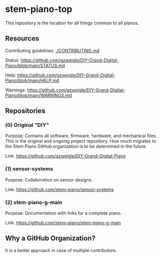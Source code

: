 # stem-piano-top

This repository is the location for all things common to all pianos.

## Resources

Contributing guidelines: [./CONTRIBUTING.md](./CONTRIBUTING.md)

Status: https://github.com/gzweigle/DIY-Grand-Digital-Piano/blob/main/STATUS.md

Help: https://github.com/gzweigle/DIY-Grand-Digital-Piano/blob/main/HELP.md

Warnings: https://github.com/gzweigle/DIY-Grand-Digital-Piano/blob/main/WARNINGS.md

## Repositories

### (0) Original "DIY"

Purpose: Contains all software, firmware, hardware, and mechanical files. This is the original and ongoing project repository. How much migrates to the Stem Piano GitHub organization is to be determined in the future.

Link: https://github.com/gzweigle/DIY-Grand-Digital-Piano 

### (1) sensor-systems

Purpose: Collaboration on sensor designs.

Link: https://github.com/stem-piano/sensor-systems

### (2) stem-piano-g-main

Purpose: Documentation with links for a complete piano.

Link: https://github.com/stem-piano/stem-piano-g-main

## Why a GitHub Organization?

It is a better approach in case of multiple contributors.